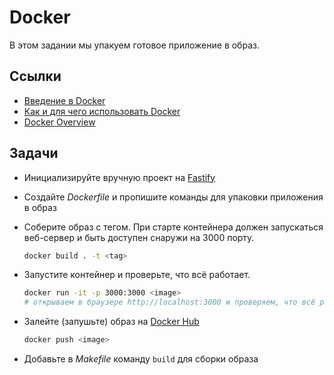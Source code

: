# Docker

В этом задании мы упакуем готовое приложение в образ.

## Ссылки

* [Введение в Docker](https://www.youtube.com/watch?v=dfXuTTV6TVo)
* [Как и для чего использовать Docker](https://guides.hexlet.io/docker/)
* [Docker Overview](https://docs.docker.com/get-started/overview/)

## Задачи

* Инициализируйте вручную проект на [Fastify](https://github.com/fastify/fastify#quick-start)
* Создайте *Dockerfile* и пропишите команды для упаковки приложения в образ
* Соберите образ с тегом. При старте контейнера должен запускаться веб-сервер и быть доступен снаружи на 3000 порту.

  ```bash
  docker build . -t <tag>
  ```

* Запустите контейнер и проверьте, что всё работает.

  ```bash
  docker run -it -p 3000:3000 <image>
  # открываем в браузере http://localhost:3000 и проверяем, что всё работает
  ```

* Залейте (запушьте) образ на [Docker Hub](https://hub.docker.com/)

  ```bash
  docker push <image>
  ```

* Добавьте в *Makefile* команду `build` для сборки образа
